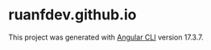 # ruanfdev.github.io

This project was generated with [Angular CLI](https://github.com/angular/angular-cli) version 17.3.7.
